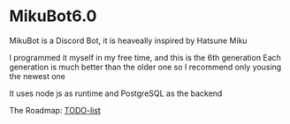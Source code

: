 # MikuBot6.0

MikuBot is a Discord Bot, it is heaveally inspired by Hatsune Miku

I programmed it myself in my free time, and this is the 6th generation
Each generation is much better than the older one so I recommend only yousing the newest one


It uses node js as runtime and PostgreSQL as the backend

The Roadmap: [TODO-list](/todo.md)